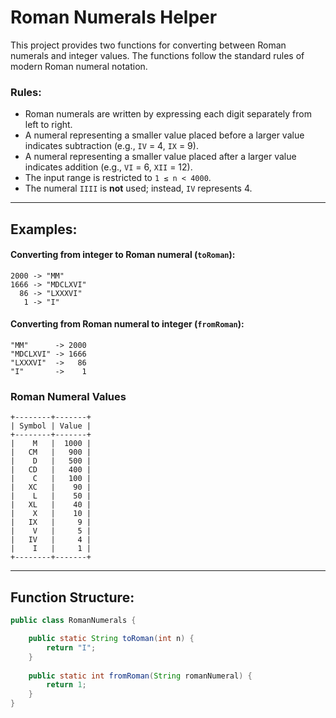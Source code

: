 # Roman Numerals Helper

This project provides two functions for converting between Roman numerals and integer values. The functions follow the standard rules of modern Roman numeral notation.

### Rules:
- Roman numerals are written by expressing each digit separately from left to right.
- A numeral representing a smaller value placed before a larger value indicates subtraction (e.g., `IV` = 4, `IX` = 9).
- A numeral representing a smaller value placed after a larger value indicates addition (e.g., `VI` = 6, `XII` = 12).
- The input range is restricted to `1 ≤ n < 4000`.
- The numeral `IIII` is **not** used; instead, `IV` represents 4.

---

## Examples:

#### Converting from integer to Roman numeral (`toRoman`):
```plaintext
2000 -> "MM"
1666 -> "MDCLXVI"
  86 -> "LXXXVI"
   1 -> "I"
```

#### Converting from Roman numeral to integer (`fromRoman`):
```plaintext
"MM"      -> 2000
"MDCLXVI" -> 1666
"LXXXVI"  ->   86
"I"       ->    1
```

### Roman Numeral Values

```plaintext
+--------+-------+
| Symbol | Value |
+--------+-------+
|    M   |  1000 |
|   CM   |   900 |
|    D   |   500 |
|   CD   |   400 |
|    C   |   100 |
|   XC   |    90 |
|    L   |    50 |
|   XL   |    40 |
|    X   |    10 |
|   IX   |     9 |
|    V   |     5 |
|   IV   |     4 |
|    I   |     1 |
+--------+-------+
```

---

## Function Structure:

```java
public class RomanNumerals {

    public static String toRoman(int n) {
        return "I";
    }
    
    public static int fromRoman(String romanNumeral) {
        return 1;
    }
}
